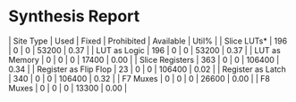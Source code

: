 # Synthesis Report
|        Site Type        | Used | Fixed | Prohibited | Available | Util% |
| Slice LUTs*             |  196 |     0 |          0 |     53200 |  0.37 |
|   LUT as Logic          |  196 |     0 |          0 |     53200 |  0.37 |
|   LUT as Memory         |    0 |     0 |          0 |     17400 |  0.00 |
| Slice Registers         |  363 |     0 |          0 |    106400 |  0.34 |
|   Register as Flip Flop |   23 |     0 |          0 |    106400 |  0.02 |
|   Register as Latch     |  340 |     0 |          0 |    106400 |  0.32 |
| F7 Muxes                |    0 |     0 |          0 |     26600 |  0.00 |
| F8 Muxes                |    0 |     0 |          0 |     13300 |  0.00 |